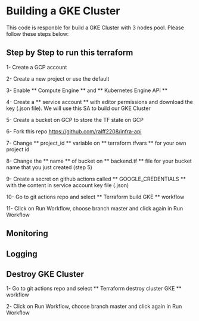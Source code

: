 # Building a GKE Cluster

This code is responble for build a GKE Cluster with 3 nodes pool. Please follow these steps below:   

## Step by Step to run this terraform 

1- Create a GCP account 

2- Create a new project or use the default

3- Enable ** Compute Engine ** and ** Kubernetes Engine API **

4- Create a ** service account ** with editor permissions and download the key (.json file). We will use this SA to build our GKE Cluster

5- Create a bucket on GCP to store the TF state on GCP

6- Fork this repo https://github.com/ralff2208/infra-api

7- Change ** project_id ** variable on ** terraform.tfvars ** for your own project id

8- Change the ** name ** of bucket on ** backend.tf ** file for your bucket name that you just created (step 5)

9- Create a secret on github actions called ** GOOGLE_CREDENTIALS ** with the content in service account key file (.json)

10- Go to git actions repo and select ** Terraform build GKE ** workflow 

11- Click on Run Workflow, choose branch master and click again in Run Workflow


## Monitoring 


## Logging


## Destroy GKE Cluster 

1- Go to git actions repo and select ** Terraform destroy cluster GKE ** workflow

2- Click on Run Workflow, choose branch master and click again in Run Workflow

